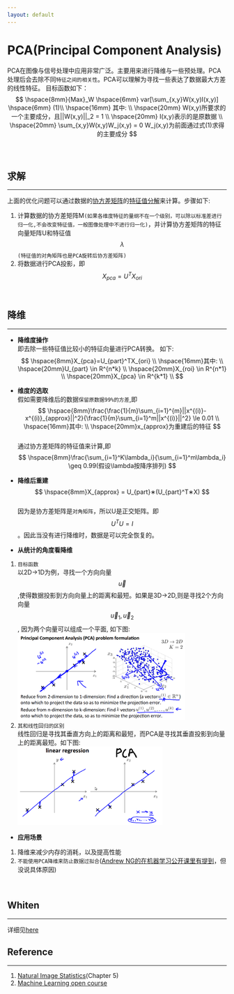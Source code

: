```yaml
---
layout: default
---
```


__PCA(Principal Component Analysis)__
========
PCA在图像与信号处理中应用非常广泛。主要用来进行降维与一些预处理。PCA处理后会去除不同`特征之间的相关性`。PCA可以理解为寻找一些表达了数据最大方差的线性特征。
目标函数如下：        
$$
\hspace{8mm}{Max}_W \hspace{6mm} var[\sum_{x,y}W(x,y)I(x,y)]  \hspace{6mm} (1)\\
\hspace{16mm} 其中:  \\
\hspace{20mm} W(x,y)所要求的一个主要成分，且||W(x,y)||_2  = 1  \\
\hspace{20mm} I(x,y)表示的是原数据      \\
\hspace{20mm} \sum_{x,y}W(x,y)W_j(x,y) = 0  W_j(x,y)为前面通过式(1)求得的主要成分  
$$   
<br />      
     
__求解__
--------    
---      
上面的优化问题可以通过数据的[协方差矩阵](../foundation/expectation_variance_covariance.html#covariance)的[特征值分解](../foundation/linear-algebra.html#eigenvalues-and-eigenvectors)来计算。步骤如下:         

1.  计算数据的协方差矩阵M`(如果各维度特征的量纲不在一个级别，可以除以标准差进行归一化,不会改变特征值，一般图像处理中不进行归一化)`，并计算协方差矩阵的特征向量矩阵U和特征值$$\lambda$$`(特征值的对角矩阵也是PCA旋转后协方差矩阵)`
2.  将数据进行PCA投影，即$$X_{pca}=U^TX_{ori}$$    
<br />    

__降维__
--------    
---  
*  __降维度操作__    
即去除一些特征值比较小的特征向量进行PCA转换。 如下:    
$$
\hspace{8mm}X_{pca}=U_{part}^TX_{ori}    \\
\hspace{16mm}其中:    \\ 
\hspace{20mm}U_{part} \in R^{n*k}    \\
\hspace{20mm}X_{roi} \in R^{n*1}  \\
\hspace{20mm}X_{pca} \in R^{k*1}    \\  
$$ 
     
*  __维度的选取__    
假如需要降维后的数据`保留原数据99%的方差`,即    
$$
\hspace{8mm}\frac{\frac{1}{m}\sum_{i=1}^{m}||x^{(i)}-x^{(i)}_{approx}||^2}{\frac{1}{m}\sum_{i=1}^m||x^{(i)}||^2}  \le 0.01  \\
\hspace{16mm}其中:    \\ 
\hspace{20mm}x_{approx}为重建后的特征
$$        
通过协方差矩阵的特征值来计算,即    
$$
\hspace{8mm}\frac{\sum_{i=1}^K\lambda_i}{\sum_{i=1}^m\lambda_i} \geq 0.99(假设\lambda按降序排列)
$$    
      
*  __降维后重建__    
$$
\hspace{8mm}X_{approx} = U_{part}∗(U_{part}^T∗X)
$$     
因为是协方差矩阵是`对角矩阵`，所以U是正交矩阵。即$$U^TU=I$$。因此当没有进行降维时，数据是可以完全恢复的。      
         
*  __从统计的角度看降维__    
1.  `目标函数`        
以2D->1D为例，寻找一个方向向量$$\vec u$$,使得数据投影到方向向量上的距离和最短。如果是3D->2D,则是寻找2个方向向量$$\vec u_1, \vec u_2$$, 因为两个向量可以组成一个平面, 如下图:     
![pca_projection](./img/pca_projection.png)    
2.  `其和线性回归的区别`     
线性回归是寻找其垂直方向上的距离和最短，而PCA是寻找其垂直投影到向量上的距离最短。如下图:    
![pca_v_lr](./img/pca_linear-regression.png)        
        
*  __应用场景__     
1.  降维来减少内存的消耗，以及提高性能
2.  `不能使用PCA降维来防止数据过拟合`([Andrew NG的在机器学习公开课里有提到](https://class.coursera.org/ml-005/lecture/88)，但没说具体原因)     
<br />      

__Whiten__
--------    
---  
详细见[here](./whiten.html)


__Reference__
-------    
--- 
1.  [Natural Image Statistics](http://www.naturalimagestatistics.net/)(Chapter 5)           
2.  [Machine Learning open course](https://www.coursera.org/course/ml)      
